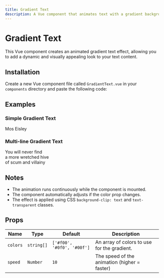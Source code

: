 ```yaml
---
title: Gradient Text
description: A Vue component that animates text with a gradient background effect.
---
```


<script setup>
import { ref } from 'vue'

import GradientText from '../../components/GradientText.vue'
</script>

# Gradient Text

This Vue component creates an animated gradient text effect, allowing you to add a dynamic and visually appealing look to your text content.

## Installation

Create a new Vue component file called `GradientText.vue` in your `components` directory and paste the following code:

## Examples

### Simple Gradient Text

<ComponentPreview>
<GradientText 
    class="text-6xl font-semibold"
    :colors="['#CD7F32', '#FFD700', '#4682B4']"
>Mos Eisley</GradientText>
<template #code>

```vue
<template>
  <GradientText
    class="text-6xl font-semibold"
    :colors="['#CD7F32', '#FFD700', '#4682B4']"
    >Mos Eisley</GradientText
  >
</template>
```

</template>
</ComponentPreview>

### Multi-line Gradient Text

<ComponentPreview>
<GradientText 
    class="text-3xl lg:text-4xl font-semibold"
    :colors="['#E8B96F', '#C19A6B', '#F2D16D', '#A0522D', '#87CEEB', '#8B4513']"
>
    You will never find<br>
    a more wretched hive<br>
    of scum and villainy
</GradientText>
<template #code>

```vue
<template>
  <GradientText
    class="text-3xl lg:text-4xl font-semibold"
    :colors="['#E8B96F', '#C19A6B', '#F2D16D', '#A0522D', '#87CEEB', '#8B4513']"
  >
    You will never find<br />
    a more wretched hive<br />
    of scum and villainy
  </GradientText>
</template>
```

</template>
</ComponentPreview>

## Notes

- The animation runs continuously while the component is mounted.
- The component automatically adjusts if the color prop changes.
- The effect is applied using CSS `background-clip: text` and `text-transparent` classes.

## Props

| Name     | Type       | Default                    | Description                                  |
| -------- | ---------- | -------------------------- | -------------------------------------------- |
| `colors` | `string[]` | `['#f00', '#0f0', '#00f']` | An array of colors to use for the gradient.  |
| `speed`  | `Number`   | `10`                       | The speed of the animation (higher = faster) |
